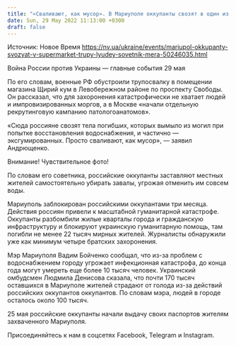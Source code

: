```yaml
---
title: "«Сваливают, как мусор». В Мариуполе оккупанты свозят в один из супермаркетов трупы местных жителей — советник мэра"
date: Sun, 29 May 2022 11:13:00 +0300
draft: false
---
```

Источник: Новое Время https://nv.ua/ukraine/events/mariupol-okkupanty-svozyat-v-supermarket-trupy-lyudey-sovetnik-mera-50246035.html


Война России против Украины — главные события 29 мая

По его словам, военные РФ обустроили трупосвалку в помещении магазина Щирий кум в Левобережном районе по проспекту Свободы. Он рассказал, что для захоронения катастрофически не хватает людей и импровизированных моргов, а в Москве «начали отдельную рекрутинговую кампанию патологоанатомов».

«Сюда россияне свозят тела погибших, которых вымыло из могил при попытке восстановления водоснабжения, и частично — эксгумированных. Просто сваливают, как мусор», — заявил Андрющенко.

Внимание! Чувствительное фото!

По словам его советника, российские оккупанты заставляют местных жителей самостоятельно убирать завалы, угрожая отменить им совсем воды.

Мариуполь заблокирован российскими оккупантами три месяца. Действия россиян привели к масштабной гуманитарной катастрофе. Оккупанты разбомбили жилые кварталы города и гражданскую инфраструктуру и блокируют украинскую гуманитарную помощь, там погибли не менее 22 тысяч мирных жителей. Журналисты обнаружили уже как минимум четыре братских захоронения.

Мэр Мариуполя Вадим Бойченко сообщал, что из-за проблем с водоснабжением городу угрожает инфекционная катастрофа, до конца года могут умереть еще более 10 тысяч человек. Украинский омбудсмен Людмила Денисова сказала, что почти 170 тысяч оставшихся в Мариуполе жителей страдают от голода из-за действий российских оккупантов оккупантов. По словам мэра, людей в городе осталось около 100 тысяч.

25 мая российские оккупанты начали выдачу своих паспортов жителям захваченного Мариуполя.

Присоединяйтесь к нам в соцсетях Facebook, Telegram и Instagram.
